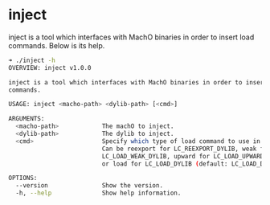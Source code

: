 # inject

inject is a tool which interfaces with MachO binaries in order to insert load commands. Below is its help.
```bash
➜ ./inject -h
OVERVIEW: inject v1.0.0

inject is a tool which interfaces with MachO binaries in order to insert load
commands.

USAGE: inject <macho-path> <dylib-path> [<cmd>]

ARGUMENTS:
  <macho-path>            The machO to inject.
  <dylib-path>            The dylib to inject.
  <cmd>                   Specify which type of load command to use in INSTALL.
                          Can be reexport for LC_REEXPORT_DYLIB, weak for
                          LC_LOAD_WEAK_DYLIB, upward for LC_LOAD_UPWARD_DYLIB,
                          or load for LC_LOAD_DYLIB (default: LC_LOAD_DYLIB)

OPTIONS:
  --version               Show the version.
  -h, --help              Show help information.
```
